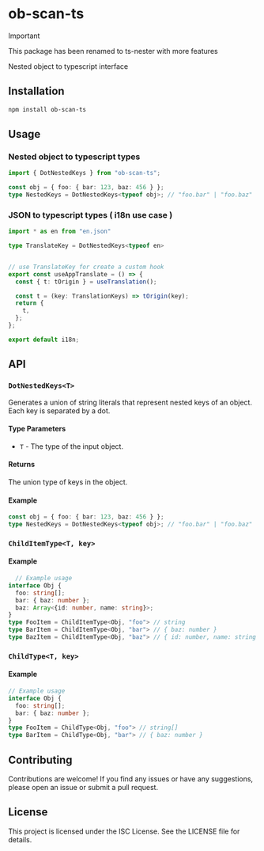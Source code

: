 # ob-scan-ts

> [!IMPORTANT]
> This package has been renamed to ts-nester with more features

Nested object to typescript interface

## Installation

```bash
npm install ob-scan-ts
```

## Usage
### Nested object to typescript types
```ts
import { DotNestedKeys } from "ob-scan-ts";

const obj = { foo: { bar: 123, baz: 456 } };
type NestedKeys = DotNestedKeys<typeof obj>; // "foo.bar" | "foo.baz"
```

### JSON to typescript types ( i18n use case )
```ts
import * as en from "en.json"

type TranslateKey = DotNestedKeys<typeof en>


// use TranslateKey for create a custom hook
export const useAppTranslate = () => {
  const { t: tOrigin } = useTranslation();

  const t = (key: TranslationKeys) => tOrigin(key);
  return {
    t,
  };
};

export default i18n;
```

## API
### ```DotNestedKeys<T>```

Generates a union of string literals that represent nested keys of an object. Each key is separated by a dot.

#### Type Parameters
- `T` - The type of the input object.
#### Returns
The union type of keys in the object.
#### Example

```ts
const obj = { foo: { bar: 123, baz: 456 } };
type NestedKeys = DotNestedKeys<typeof obj>; // "foo.bar" | "foo.baz"
```

### ```ChildItemType<T, key>```
#### Example
```ts
  // Example usage
interface Obj {
  foo: string[];
  bar: { baz: number };
  baz: Array<{id: number, name: string}>;
}
type FooItem = ChildItemType<Obj, "foo"> // string
type BarItem = ChildItemType<Obj, "bar"> // { baz: number }
type BazItem = ChildItemType<Obj, "baz"> // { id: number, name: string }
```

### ```ChildType<T, key>```
#### Example
```ts
// Example usage
interface Obj {
  foo: string[];
  bar: { baz: number };
}
type FooItem = ChildType<Obj, "foo"> // string[]
type BarItem = ChildType<Obj, "bar"> // { baz: number }
```

## Contributing

Contributions are welcome! If you find any issues or have any suggestions, please open an issue or submit a pull request.


## License

This project is licensed under the ISC License. See the LICENSE file for details.

